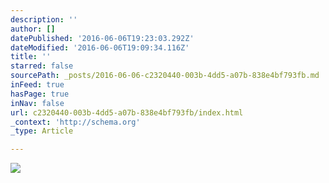 ```yaml
---
description: ''
author: []
datePublished: '2016-06-06T19:23:03.292Z'
dateModified: '2016-06-06T19:09:34.116Z'
title: ''
starred: false
sourcePath: _posts/2016-06-06-c2320440-003b-4dd5-a07b-838e4bf793fb.md
inFeed: true
hasPage: true
inNav: false
url: c2320440-003b-4dd5-a07b-838e4bf793fb/index.html
_context: 'http://schema.org'
_type: Article

---
```

![](https://the-grid-user-content.s3-us-west-2.amazonaws.com/d42ecf5f-333e-4453-abd9-d1a5afbd1b9a.jpg)